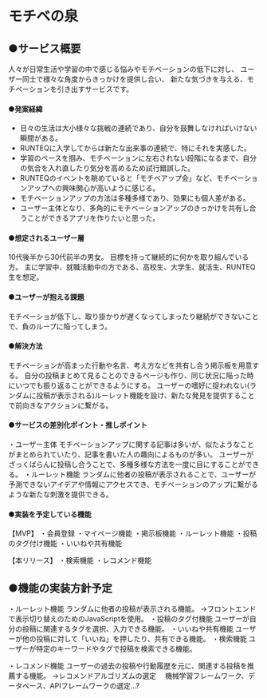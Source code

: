 # モチベの泉

## ●サービス概要
人々が日常生活や学習の中で感じる悩みやモチベーションの低下に対し、
ユーザー同士で様々な角度からきっかけを提供し合い、
新たな気づきを与える、モチベーションを引き出すサービスです。

#### ●発案経緯
- 日々の生活は大小様々な挑戦の連続であり、自分を鼓舞しなければいけない瞬間がある。
- RUNTEQに入学してからは新たな出来事の連続で、特にそれを実感した。
- 学習のペースを掴み、モチベーションに左右されない段階になるまで、自分の気合を入れ直したり気分を高めるため試行錯誤した。
- RUNTEQのイベントを眺めていると「モチベアップ会」など、モチベーションアップへの興味関心が高いように感じる。
- モチベーションアップの方法は多種多様であり、効果にも個人差がある。
- ユーザー主体となり、多角的にモチベーションアップのきっかけを共有し合うことができるアプリを作りたいと思った。

#### ●想定されるユーザー層
10代後半から30代前半の男女。
目標を持って継続的に何かを取り組んでいる方。
主に学習中、就職活動中の方である、高校生、大学生、就活生、RUNTEQ生を想定。
#### ●ユーザーが抱える課題
モチベーショが低下し、取り掛かりが遅くなってしまったり継続ができないことで、負のループに陥ってしまう。
#### ●解決方法
モチベーションが高まった行動や名言、考え方などを共有し合う掲示板を用意する。
自分の投稿まとめて見ることのできるページも作り、同じ状況に陥った時にいつでも振り返ることができるようにする。
ユーザーの嗜好に捉われない(ランダムに投稿が表示される)ルーレット機能を設け、新たな発見を提供することで前向きなアクションに繋がる。

#### ●サービスの差別化ポイント・推しポイント
・ユーザー主体
モチベーションアップに関する記事は多いが、似たようなことがまとめられていたり、記事を書いた人の趣向によるものが多い。
ユーザーがざっくばらんに投稿し合うことで、多種多様な方法を一度に目にすることができる。
・ルーレット機能
ランダムに他者の投稿が表示されることで、ユーザーが予測できないアイデアや情報にアクセスでき、モチベーションのアップに繋がるような新たな刺激を提供できる。

#### ●実装を予定している機能
【MVP】
・会員登録
・マイページ機能
・掲示板機能
・ルーレット機能
・投稿のタグ付け機能
・いいねや共有機能

【本リリース】
・検索機能
・レコメンド機能

## ●機能の実装方針予定
・ルーレット機能
ランダムに他者の投稿が表示される機能。
→フロントエンドで表示切り替えのためのJavaScriptを使用。
・投稿のタグ付機能
ユーザーが自分の投稿に関連するタグを選択、入力できる機能。
・いいねや共有機能
ユーザーが他の投稿に対して「いいね」を押したり、共有できる機能。
・検索機能
ユーザーが特定のキーワードやタグで投稿を検索できる機能。

・レコメンド機能
ユーザーの過去の投稿や行動履歴を元に、関連する投稿を推薦する機能。
→レコメンドアルゴリズムの選定
　機械学習フレームワーク、データベース、APIフレームワークの選定...?



